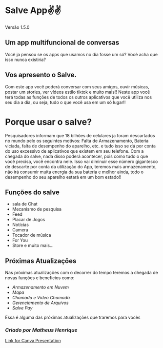 # Salve App✌✌
Versão 1.5.0

## Um app multifuncional de conversas 

Você ja pensou se os apps que usamos no dia fosse um só? Você acha que isso nunca existiria?
## Vos apresento o Salve.
Com este app você poderá conversar com seus amigos, ouvir músicas, postar um stories, ver vídeos estilo tiktok e muito mais!!
Neste app você terá todas as funções de todos os outros aplicativos que você utiliza nos seu dia a dia, ou seja, tudo o que você usa em um só lugar!!
# Porque usar o salve?
Pesquisadores informam que 18 bilhões de celulares ja foram descartados no mundo pelo os seguintes motivos: Falta de Armazenamento, Bateria viciada, falta de desempenho do aparelho, etc. e tudo isso se dá por conta do uso excessivo de aplicativos que existem em seu telefone. 
Com a chegada do salve, nada disso poderá acontecer, pois como tudo o que você precisa, você encontra nele. Isso vai diminuir esse número gigantesco de descarte por conta da utilização do App, teremos mais armazenamento, não irá consumir muita energia da sua bateria e melhor ainda, todo o desempenho do seu aparelho estará em um bom estado!!

## Funções do salve
 - sala de Chat
 - Mecanismo de pesquisa
 - Feed
 - Placar de Jogos
 - Notícias
 - Camera
 - Tocador de música
 - For You
 - Store
 e muito mais...
 
 ## Próximas Atualizações
 Nas próximas atualizações com o decorrer do tempo teremos a chegada de novas funções e beneficios como:
  - *Armazenamento em Nuvem*
  - *Mapa*
  - *Chamada e Video Chamada*
  - *Gerenciamento de Arquivos*
  - *Salve Pay*
  
  Essa é alguma das próximas atualizações que traremos para vocês
  
  ### *Criado por Matheus Henrique*

[Link for Canva Presentation](<https://www.canva.com/design/DAFcYGpejLc/rp8sSBKHYnmT9bfLd07gLA/edit?utm_content=DAFcYGpejLc&utm_campaign=designshare&utm_medium=link2&utm_source=sharebutton>)
